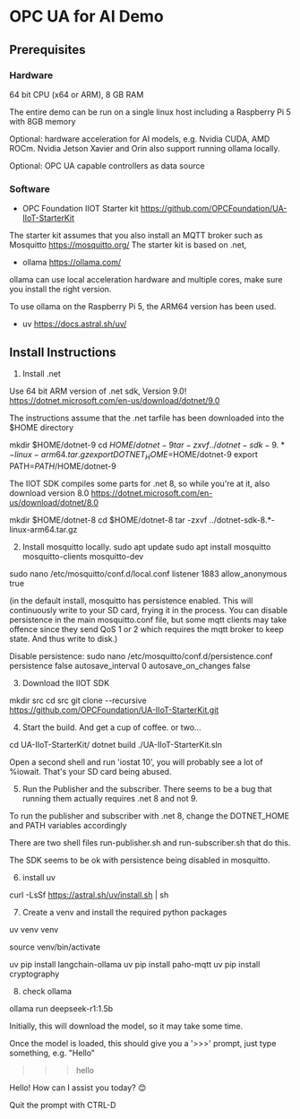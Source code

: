 # OPC UA for AI Demo

## Prerequisites

### Hardware

64 bit CPU (x64 or ARM), 8 GB RAM

The entire demo can be run on a single linux host including a Raspberry Pi 5 with 8GB memory

Optional: hardware acceleration for AI models, e.g. Nvidia CUDA, AMD ROCm. Nvidia Jetson Xavier and Orin also support running ollama locally.

Optional: OPC UA capable controllers as data source

### Software

-	OPC Foundation IIOT Starter kit https://github.com/OPCFoundation/UA-IIoT-StarterKit 

The starter kit assumes that you also install an MQTT broker such as Mosquitto https://mosquitto.org/ 
The starter kit is based on .net, 

-	ollama https://ollama.com/

ollama can use local acceleration hardware and multiple cores, make sure you install the right version.

To use ollama on the Raspberry Pi 5, the ARM64 version has been used.

- uv https://docs.astral.sh/uv/


## Install Instructions

1. Install .net

Use 64 bit ARM version of .net sdk, Version 9.0!
https://dotnet.microsoft.com/en-us/download/dotnet/9.0

The instructions assume that the .net tarfile has been downloaded into the $HOME directory

mkdir $HOME/dotnet-9
cd $HOME/dotnet-9
tar -zxvf ../dotnet-sdk-9.*-linux-arm64.tar.gz
export DOTNET_HOME=$HOME/dotnet-9
export PATH=$PATH/$HOME/dotnet-9

The IIOT SDK compiles some parts for .net 8, so while you're at it, also download version 8.0
https://dotnet.microsoft.com/en-us/download/dotnet/8.0

mkdir $HOME/dotnet-8
cd $HOME/dotnet-8
tar -zxvf ../dotnet-sdk-8.*-linux-arm64.tar.gz


2. Install mosquitto locally.
sudo apt update
sudo apt install mosquitto mosquitto-clients mosquitto-dev

sudo nano /etc/mosquitto/conf.d/local.conf
listener 1883
allow_anonymous true

(in the default install, mosquitto has persistence enabled. This will continuously write to your SD card, 
frying it in the process. You can disable persistence in the main mosquitto.conf file, but some mqtt clients
may take offence since they send QoS 1 or 2 which requires the mqtt broker to keep state. And thus write to disk.)

Disable persistence:
sudo nano /etc/mosquitto/conf.d/persistence.conf 
persistence false
autosave_interval 0
autosave_on_changes false

3. Download the IIOT SDK

mkdir src
cd src
git clone --recursive https://github.com/OPCFoundation/UA-IIoT-StarterKit.git

4. Start the build. And get a cup of coffee. or two...

cd UA-IIoT-StarterKit/
dotnet build ./UA-IIoT-StarterKit.sln

Open a second shell and run 'iostat 10', you will probably see a lot of %iowait. That's your SD card being abused.

5. Run the Publisher and the subscriber.
There seems to be a bug that running them actually requires .net 8 and not 9.

To run the publisher and subscriber with .net 8, change the DOTNET_HOME and PATH variables accordingly

There are two shell files run-publisher.sh and run-subscriber.sh that do this.

The SDK seems to be ok with persistence being disabled in mosquitto. 

6. install uv

curl -LsSf https://astral.sh/uv/install.sh | sh

7. Create a venv and install the required python packages

uv venv venv

source venv/bin/activate

uv pip install langchain-ollama
uv pip install paho-mqtt
uv pip install cryptography


8. check ollama

ollama run deepseek-r1:1.5b

Initially, this will download the model, so it may take some time.

Once the model is loaded, this should give you a '>>>' prompt, just type something, e.g. "Hello"

>>> hello
<think>

</think>

Hello! How can I assist you today? 😊

Quit the prompt with CTRL-D





